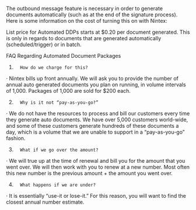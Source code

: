 The outbound message feature is necessary in order to generate documents automatically (such as at the end of the signature process).  Here is some information on the cost of turning this on with Nintex:

List price for Automated DDPs starts at $0.20 per document generated. This is only in regards to documents that are generated automatically (scheduled/trigger) or in batch.

FAQ Regarding Automated Document Packages

1.       How do we charge for this?

·         Nintex bills up front annually. We will ask you to provide the number of annual auto generated documents you plan on running, in volume intervals of 1,000. Packages of 1,000 are sold for $200 each.

2.       Why is it not “pay-as-you-go?”

·         We do not have the resources to process and bill our customers every time they generate auto documents. We have over 5,000 customers world-wide, and some of these customers generate hundreds of these documents a day, which is a volume that we are unable to support in a “pay-as-you-go” fashion.

3.       What if we go over the amount?

·         We will true up at the time of renewal and bill you for the amount that you went over. We will then work with you to renew at a new number. Most often this new number is the previous amount + the amount you went over.

4.       What happens if we are under?

·         It is essentially “use-it or lose-it.” For this reason, you will want to find the closest annual number estimate.
